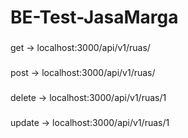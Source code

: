 # BE-Test-JasaMarga

###
get -> localhost:3000/api/v1/ruas/
###
post -> localhost:3000/api/v1/ruas/
###
delete -> localhost:3000/api/v1/ruas/1
###
update -> localhost:3000/api/v1/ruas/1